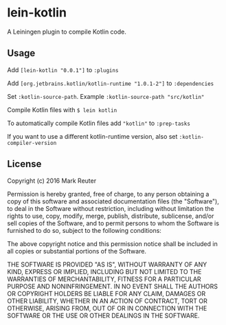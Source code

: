 # lein-kotlin

A Leiningen plugin to compile Kotlin code.

## Usage

Add `[lein-kotlin "0.0.1"]` to `:plugins`

Add `[org.jetbrains.kotlin/kotlin-runtime "1.0.1-2"]` to `:dependencies`

Set `:kotlin-source-path`. Example `:kotlin-source-path "src/kotlin"`

Compile Kotlin files with `$ lein kotlin`

To automatically compile Kotlin files add `"kotlin"` to `:prep-tasks`

If you want to use a different kotlin-runtime version, also set `:kotlin-compiler-version`

## License

Copyright (c) 2016 Mark Reuter

Permission is hereby granted, free of charge, to any person obtaining a copy of this software and associated documentation files (the "Software"), to deal in the Software without restriction, including without limitation the rights to use, copy, modify, merge, publish, distribute, sublicense, and/or sell copies of the Software, and to permit persons to whom the Software is furnished to do so, subject to the following conditions:

The above copyright notice and this permission notice shall be included in all copies or substantial portions of the Software.

THE SOFTWARE IS PROVIDED "AS IS", WITHOUT WARRANTY OF ANY KIND, EXPRESS OR IMPLIED, INCLUDING BUT NOT LIMITED TO THE WARRANTIES OF MERCHANTABILITY, FITNESS FOR A PARTICULAR PURPOSE AND NONINFRINGEMENT. IN NO EVENT SHALL THE AUTHORS OR COPYRIGHT HOLDERS BE LIABLE FOR ANY CLAIM, DAMAGES OR OTHER LIABILITY, WHETHER IN AN ACTION OF CONTRACT, TORT OR OTHERWISE, ARISING FROM, OUT OF OR IN CONNECTION WITH THE SOFTWARE OR THE USE OR OTHER DEALINGS IN THE SOFTWARE.
